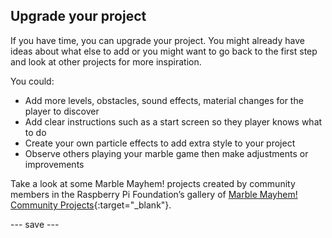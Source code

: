 ## Upgrade your project

If you have time, you can upgrade your project. You might already have ideas about what else to add or you might want to go back to the first step and look at other projects for more inspiration.

You could:
- Add more levels, obstacles, sound effects, material changes for the player to discover
- Add clear instructions such as a start screen so they player knows what to do
- Create your own particle effects to add extra style to your project 
- Observe others playing your marble game then make adjustments or improvements

Take a look at some Marble Mayhem! projects created by community members in the Raspberry Pi Foundation’s gallery of [Marble Mayhem! Community Projects](https://wke.lt/w/s/DS1fHk){:target="_blank"}.

--- save ---
